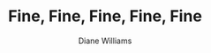 ---
title: Fine, Fine, Fine, Fine, Fine
author: Diane Williams
readingDate: 2016-11-12
purchaseLink:
---